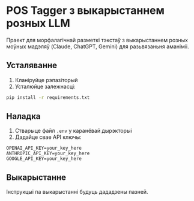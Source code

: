 # POS Tagger з выкарыстаннем розных LLM

Праект для морфалагічнай разметкі тэкстаў з выкарыстаннем розных моўных мадэляў (Claude, ChatGPT, Gemini) для разьвязаньня аманіміі.

## Усталяванне

1. Кланіруйце рэпазіторый
2. Усталюйце залежнасці:
```bash
pip install -r requirements.txt
```

## Наладка

1. Стварыце файл `.env` у каранёвай дырэкторыі
2. Дадайце свае API ключы:
```
OPENAI_API_KEY=your_key_here
ANTHROPIC_API_KEY=your_key_here
GOOGLE_API_KEY=your_key_here
```

## Выкарыстанне

Інструкцыі па выкарыстанні будуць дададзены пазней. 
